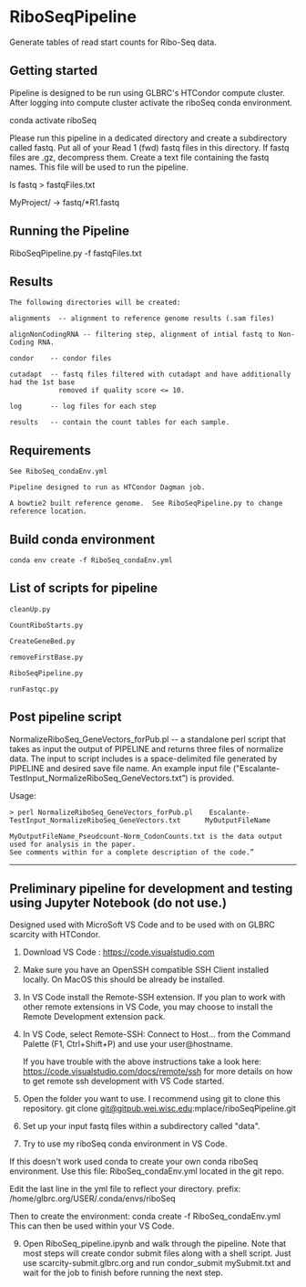 # RiboSeqPipeline

Generate tables of read start counts for Ribo-Seq data.

## Getting started

Pipeline is designed to be run using GLBRC's HTCondor compute cluster.
After logging into compute cluster activate the riboSeq conda environment.

conda activate riboSeq

Please run this pipeline in a dedicated directory and create a subdirectory
called fastq. Put all of your Read 1 (fwd) fastq files in this directory.
If fastq files are .gz, decompress them. Create a text file containing the
fastq names.  This file will be used to run the pipeline.

ls fastq > fastqFiles.txt

MyProject/ -> fastq/*R1.fastq

## Running the Pipeline

RiboSeqPipeline.py -f fastqFiles.txt

## Results
    The following directories will be created:
    
    alignments  -- alignment to reference genome results (.sam files)

    alignNonCodingRNA -- filtering step, alignment of intial fastq to Non-Coding RNA.

    condor    -- condor files

    cutadapt  -- fastq files filtered with cutadapt and have additionally had the 1st base
                removed if quality score <= 10.

    log       -- log files for each step

    results   -- contain the count tables for each sample.

 ## Requirements

    See RiboSeq_condaEnv.yml

    Pipeline designed to run as HTCondor Dagman job.

    A bowtie2 built reference genome.  See RiboSeqPipeline.py to change reference location.

 ## Build conda environment

    conda env create -f RiboSeq_condaEnv.yml

 ## List of scripts for pipeline

    cleanUp.py  

    CountRiboStarts.py  

    CreateGeneBed.py  

    removeFirstBase.py  

    RiboSeqPipeline.py  

    runFastqc.py

## Post pipeline script

NormalizeRiboSeq_GeneVectors_forPub.pl  -- a standalone perl script that takes as input 
the output of PIPELINE and returns three files of normalize data. The input to script 
includes is a space-delimited file generated by PIPELINE and desired save file name.
An example input file ("Escalante-TestInput_NormalizeRiboSeq_GeneVectors.txt”) is provided.  

Usage:

    > perl NormalizeRiboSeq_GeneVectors_forPub.pl    Escalante-TestInput_NormalizeRiboSeq_GeneVectors.txt      MyOutputFileName

    MyOutputFileName_Pseudcount-Norm_CodonCounts.txt is the data output used for analysis in the paper.
    See comments within for a complete description of the code.”    


*******************************************************************************


## Preliminary pipeline for development and testing using Jupyter Notebook (do not use.)

Designed used with MicroSoft VS Code and to be used with on GLBRC scarcity with HTCondor.  

1) Download VS Code : https://code.visualstudio.com

2) Make sure you have an OpenSSH compatible SSH Client installed locally. On MacOS this should be already be installed.

3) In VS Code install the Remote-SSH extension. If you plan to work with other remote extensions in VS Code, you may choose to install the Remote Development extension pack.

4) In VS Code, select Remote-SSH: Connect to Host... from the Command Palette (F1, Ctrl+Shift+P) and use your user@hostname.

    If you have trouble with the above instructions take a look here: https://code.visualstudio.com/docs/remote/ssh
    for more details on how to get remote ssh development with VS Code started.

6) Open the folder you want to use.  I recommend using git to clone this repository. 
    git clone git@gitpub.wei.wisc.edu:mplace/riboSeqPipeline.git

7) Set up your input fastq files within a subdirectory called "data".

8) Try to use my riboSeq conda environment in VS Code.

 If this doesn't work used conda to create your own conda riboSeq environment.
 Use this file: RiboSeq_condaEnv.yml  located in the git repo.

 Edit the last line in the yml file to reflect your directory.
 prefix: /home/glbrc.org/USER/.conda/envs/riboSeq

 Then to create the environment:  conda create -f RiboSeq_condaEnv.yml
 This can then be used within your VS Code. 

 9) Open RiboSeq_pipeline.ipynb and walk through the pipeline.
 Note that most steps will create condor submit files along with a shell script.
 Just use scarcity-submit.glbrc.org and run condor_submit mySubmit.txt and wait for 
 the job to finish before running the next step.

 

